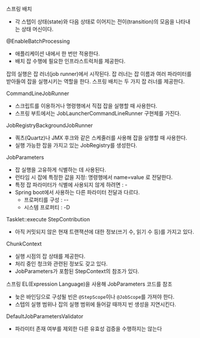 스프링 배치
- 각 스텝이 상태(state)와 다음 상태로 이어지는 전이(transition)의 모음을 나타내는 상태 머신이다.

@EnableBatchProcessing
- 애플리케이션 내에서 한 번만 적용한다.
- 배치 잡 수행에 필요한 인프라스트럭처를 제공한다.

잡의 실행은 잡 러너(job runner)에서 시작된다.
잡 러너는 잡 이름과 여러 파라미터를 받아들여 잡을 실행시키는 역할을 한다.
스프링 배치는 두 가지 잡 러너를 제공한다.

CommandLineJobRunner
- 스크립트를 이용하거나 명령행에서 직접 잡을 실행할 때 사용한다.
- 스프링 부트에서는 JobLauncherCommandLineRunner 구현체를 가진다.

JobRegistryBackgroundJobRunner
- 쿼츠(Quartz)나 JMX 후크와 같은 스케줄러를 사용해 잡을 실행할 때 사용한다.
- 실행 가능한 잡을 가지고 있는 JobRegistry를 생성한다.

JobParameters
- 잡 실행을 고유하게 식별하는 데 사용된다.
- 런타임 시 잡에 특정한 값을 지정: 명령행에서 name=value 로 전달한다.
- 특정 잡 파라미터가 식별에 사용되지 않게 하려면 : -
- Spring boot에서 사용하는 다른 파라미터 전달과 다르다.
    - 프로퍼티를 구성 : --
    - 시스템 프로퍼티 : -D

Tasklet::execute
StepContribution
- 아직 커밋되지 않은 현재 트랜잭션에 대한 정보(쓰기 수, 읽기 수 등)를 가지고 있다.

ChunkContext
- 실행 시점의 잡 상태를 제공한다.
- 처리 중인 청크와 관련된 정보도 갖고 있다.
- JobParameters가 포함된 StepContext의 참조가 있다.

스프링 EL(Expression Language)을 사용해 JobParameters 코드를 참조
- 늦은 바인딩으로 구성될 빈은 `@StepScope`이나 `@JobScope`를 가져야 한다.
- 스텝의 실행 범위나 잡의 실행 범위에 들어갈 때까지 빈 생성을 지연시킨다.

DefaultJobParametersValidator
- 파라미터 존재 여부를 제외한 다른 유효성 검증을 수행하지는 않는다
